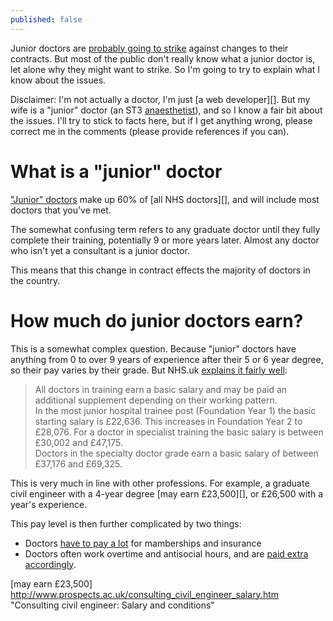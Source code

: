 ```yaml
---
published: false
---
```


Junior doctors are [probably going to strike][] against changes to their contracts. But most of the public don't really know what a junior doctor is, let alone why they might want to strike. So I'm going to try to explain what I know about the issues.

Disclaimer: I'm not actually a doctor, I'm just [a web developer][]. But my wife is a "junior" doctor (an ST3 [anaesthetist][]), and so I know a fair bit about the issues. I'll try to stick to facts here, but if I get anything wrong, please correct me in the comments (please provide references if you can).

What is a "junior" doctor
===

["Junior" doctors][] make up 60% of [all NHS doctors][], and will include most doctors that you've met.

The somewhat confusing term refers to any graduate doctor until they fully complete their training, potentially 9 or more years later.  Almost any doctor who isn't yet a consultant is a junior doctor.

This means that this change in contract effects the majority of doctors in the country.

How much do junior doctors earn?
===

This is a somewhat complex question. Because "junior" doctors have anything from 0 to over 9 years of experience after their 5 or 6 year degree, so their pay varies by their grade. But NHS.uk [explains it fairly well][]:

> All doctors in training earn a basic salary and may be paid an additional supplement depending on their working pattern.  
> In the most junior hospital trainee post (Foundation Year 1) the basic starting salary is £22,636. This increases in Foundation Year 2 to £28,076. For a doctor in specialist training the basic salary is between £30,002 and £47,175.  
> Doctors in the specialty doctor grade earn a basic salary of between £37,176 and £69,325.

This is very much in line with other professions. For example, a graduate civil engineer with a 4-year degree [may earn £23,500][], or £26,500 with a year's experience.

This pay level is then further complicated by two things:

- Doctors [have to pay a lot][] for mamberships and insurance
- Doctors often work overtime and antisocial hours, and are [paid extra accordingly][].

[paid extra accordingly]: http://bma.org.uk/support-at-work/pay-fees-allowances/pay-banding "BMA: Pay banding"
[have to pay a lot]: https://en.wikipedia.org/wiki/Junior_doctor#Costs_and_concerns "Wikipedia: Junior doctor - Costs and concerns"
[probably going to strike]: https://bma.org.uk/news-views-analysis/news/2015/september/junior-doctors-plan-to-ballot-for-industrial-action "Junior doctors plan to ballot for industrial action"
[anaesthetist]: https://en.wikipedia.org/wiki/Anesthesiologist "Wikipedia: Anesthesiologist"
[a website developer]: http://design.canonical.com/author/nottrobin/ "Ubuntu Design team: Robin Winslow"
[doctors in the UK]: https://docs.google.com/a/robinwinslow.co.uk/spreadsheets/d/1KEr5RzFEuC2AKmicUm-0pZSUmNY1-YXEALFl2930LvE/edit?usp=sharing "Spreadsheet: NHS Workforce Statistics - July 2015, Provisional statistics: Doctors by grade and specialty"
["Junior" doctors]: https://en.wikipedia.org/wiki/Junior_doctor "Wikipedia: Junior doctor"
[explains it fairly well]: http://www.nhscareers.nhs.uk/explore-by-career/doctors/pay-for-doctors/ "NHS Careers: Pay for doctors"
[may earn £23,500] http://www.prospects.ac.uk/consulting_civil_engineer_salary.htm "Consulting civil engineer: Salary and conditions"
